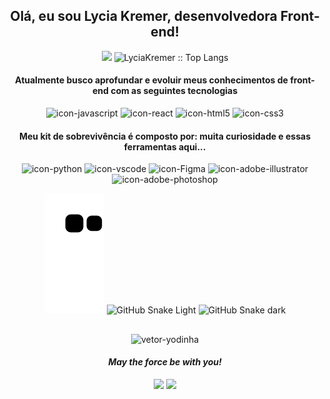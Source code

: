 <h2 align="center">Olá, eu sou Lycia Kremer, desenvolvedora Front-end!</h2>

<div align="center">
  <img height="180em" src="https://github-readme-stats.vercel.app/api?username=LyciaKremer&bg_color=000000&show_icons=true&title_color=fff&text_color=0a9396&border_color=0a9396&count_private=true&hide_border=false&icon_color=fff" />  

<img height="180em" src="https://github-readme-stats.vercel.app/api/top-langs/?username=LyciaKremer&bg_color=000000&title_color=fff&text_color=fff&border_color=0a9396&hide_border=false&icon_color=fff&layout=compact" alt="LyciaKremer :: Top Langs" />  
</div>

<h4 align="center">Atualmente busco aprofundar e evoluir meus conhecimentos de front-end com as seguintes tecnologias</h4>
  
<div align="Center">
   <img alt="icon-javascript" height="30" src="https://cdn.jsdelivr.net/gh/devicons/devicon/icons/javascript/javascript-original.svg" />
  <img alt="icon-react" height="30"src="https://cdn.jsdelivr.net/gh/devicons/devicon/icons/react/react-original.svg" />
  <img alt="icon-html5" height="30" src="https://cdn.jsdelivr.net/gh/devicons/devicon/icons/html5/html5-original.svg" />
  <img alt="icon-css3" height="30" src="https://cdn.jsdelivr.net/gh/devicons/devicon/icons/css3/css3-original.svg" />
</div>
  
<h4 align="center">Meu kit de sobrevivência é composto por: muita curiosidade e essas ferramentas aqui...</h4>

<div align="Center">
  <img alt="icon-python" height="30" src="https://cdn.jsdelivr.net/gh/devicons/devicon/icons/python/python-original.svg" />
  <img alt="icon-vscode" height="30" src="https://cdn.jsdelivr.net/gh/devicons/devicon/icons/vscode/vscode-original.svg" />
  <img alt="icon-Figma" height="30" src="https://cdn.jsdelivr.net/gh/devicons/devicon/icons/figma/figma-original.svg"/>
  <img alt="icon-adobe-illustrator" height="30" src="https://cdn.jsdelivr.net/gh/devicons/devicon/icons/illustrator/illustrator-line.svg" />
  <img alt="icon-adobe-photoshop" height="30" src="https://cdn.jsdelivr.net/gh/devicons/devicon/icons/photoshop/photoshop-line.svg" />
  
  ![Snake animation](https://github.com/LyciaKremer/LyciaKremer/blob/output/github-contribution-grid-snake.svg)
  ![GitHub Snake Light](github-snake.svg#gh-light-mode-only)
  ![GitHub Snake dark](github-snake-dark.svg#gh-dark-mode-only)
</div>

  ##

<div align="center">
  <img alt="vetor-yodinha" src="https://user-images.githubusercontent.com/32186405/137845535-0b2a0566-4595-4b14-8c88-d704f47b8f05.png" height="100" width="100"/>
  <h4 align="center"><i>May the force be with you!</i></h4>
</div>
  
<div align="center"> 
  <a alt="icon-gmail" href="mailto:lyciakremer@gmail.com"> <img src="https://img.shields.io/badge/-Gmail-%23333?style=for-the-badge&logo=gmail&logoColor=white" target="_blank"></a>
  <a alt="icon-linkedin" href="https://www.linkedin.com/in/lycia-kremer-02670b176/" target="_blank"><img src="https://img.shields.io/badge/-LinkedIn-%230077B5?style=for-the-badge&logo=linkedin&logoColor=white" target="_blank"></a> 
</div>
